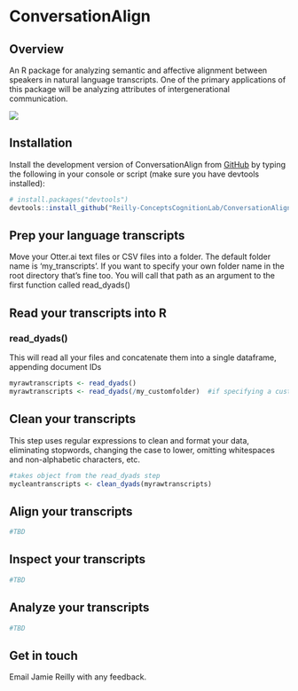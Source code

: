 
<!-- README.md is generated from README.Rmd. Please edit that file -->

# ConversationAlign

<!-- badges: start -->
<!-- badges: end -->

## Overview

An R package for analyzing semantic and affective alignment between
speakers in natural language transcripts. One of the primary
applications of this package will be analyzing attributes of
intergenerational communication.

![](https://reilly-lab.github.io/agepos1.jpg)

## Installation

Install the development version of ConversationAlign from
[GitHub](https://github.com/) by typing the following in your console or
script (make sure you have devtools installed):

``` r
# install.packages("devtools")
devtools::install_github("Reilly-ConceptsCognitionLab/ConversationAlign")
```

## Prep your language transcripts

Move your Otter.ai text files or CSV files into a folder. The default
folder name is ‘my_transcripts’. If you want to specify your own folder
name in the root directory that’s fine too. You will call that path as
an argument to the first function called read_dyads()

## Read your transcripts into R

### read_dyads()

This will read all your files and concatenate them into a single
dataframe, appending document IDs

``` r
myrawtranscripts <- read_dyads()
myrawtranscripts <- read_dyads(/my_customfolder)  #if specifying a custom folder path
```

## Clean your transcripts

This step uses regular expressions to clean and format your data,
eliminating stopwords, changing the case to lower, omitting whitespaces
and non-alphabetic characters, etc.

``` r
#takes object from the read_dyads step
mycleantranscripts <- clean_dyads(myrawtranscripts)
```

## Align your transcripts

``` r
#TBD
```

## Inspect your transcripts

``` r
#TBD
```

## Analyze your transcripts

``` r
#TBD
```

## Get in touch

Email Jamie Reilly with any feedback.
